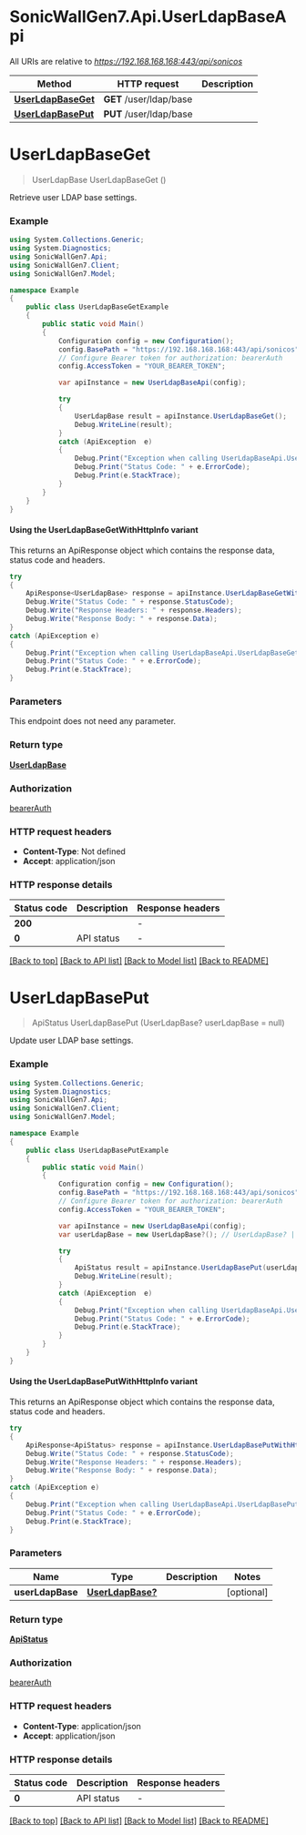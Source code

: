 # SonicWallGen7.Api.UserLdapBaseApi

All URIs are relative to *https://192.168.168.168:443/api/sonicos*

| Method | HTTP request | Description |
|--------|--------------|-------------|
| [**UserLdapBaseGet**](UserLdapBaseApi.md#userldapbaseget) | **GET** /user/ldap/base |  |
| [**UserLdapBasePut**](UserLdapBaseApi.md#userldapbaseput) | **PUT** /user/ldap/base |  |

<a id="userldapbaseget"></a>
# **UserLdapBaseGet**
> UserLdapBase UserLdapBaseGet ()



Retrieve user LDAP base settings.

### Example
```csharp
using System.Collections.Generic;
using System.Diagnostics;
using SonicWallGen7.Api;
using SonicWallGen7.Client;
using SonicWallGen7.Model;

namespace Example
{
    public class UserLdapBaseGetExample
    {
        public static void Main()
        {
            Configuration config = new Configuration();
            config.BasePath = "https://192.168.168.168:443/api/sonicos";
            // Configure Bearer token for authorization: bearerAuth
            config.AccessToken = "YOUR_BEARER_TOKEN";

            var apiInstance = new UserLdapBaseApi(config);

            try
            {
                UserLdapBase result = apiInstance.UserLdapBaseGet();
                Debug.WriteLine(result);
            }
            catch (ApiException  e)
            {
                Debug.Print("Exception when calling UserLdapBaseApi.UserLdapBaseGet: " + e.Message);
                Debug.Print("Status Code: " + e.ErrorCode);
                Debug.Print(e.StackTrace);
            }
        }
    }
}
```

#### Using the UserLdapBaseGetWithHttpInfo variant
This returns an ApiResponse object which contains the response data, status code and headers.

```csharp
try
{
    ApiResponse<UserLdapBase> response = apiInstance.UserLdapBaseGetWithHttpInfo();
    Debug.Write("Status Code: " + response.StatusCode);
    Debug.Write("Response Headers: " + response.Headers);
    Debug.Write("Response Body: " + response.Data);
}
catch (ApiException e)
{
    Debug.Print("Exception when calling UserLdapBaseApi.UserLdapBaseGetWithHttpInfo: " + e.Message);
    Debug.Print("Status Code: " + e.ErrorCode);
    Debug.Print(e.StackTrace);
}
```

### Parameters
This endpoint does not need any parameter.
### Return type

[**UserLdapBase**](UserLdapBase.md)

### Authorization

[bearerAuth](../README.md#bearerAuth)

### HTTP request headers

 - **Content-Type**: Not defined
 - **Accept**: application/json


### HTTP response details
| Status code | Description | Response headers |
|-------------|-------------|------------------|
| **200** |  |  -  |
| **0** | API status |  -  |

[[Back to top]](#) [[Back to API list]](../README.md#documentation-for-api-endpoints) [[Back to Model list]](../README.md#documentation-for-models) [[Back to README]](../README.md)

<a id="userldapbaseput"></a>
# **UserLdapBasePut**
> ApiStatus UserLdapBasePut (UserLdapBase? userLdapBase = null)



Update user LDAP base settings.

### Example
```csharp
using System.Collections.Generic;
using System.Diagnostics;
using SonicWallGen7.Api;
using SonicWallGen7.Client;
using SonicWallGen7.Model;

namespace Example
{
    public class UserLdapBasePutExample
    {
        public static void Main()
        {
            Configuration config = new Configuration();
            config.BasePath = "https://192.168.168.168:443/api/sonicos";
            // Configure Bearer token for authorization: bearerAuth
            config.AccessToken = "YOUR_BEARER_TOKEN";

            var apiInstance = new UserLdapBaseApi(config);
            var userLdapBase = new UserLdapBase?(); // UserLdapBase? |  (optional) 

            try
            {
                ApiStatus result = apiInstance.UserLdapBasePut(userLdapBase);
                Debug.WriteLine(result);
            }
            catch (ApiException  e)
            {
                Debug.Print("Exception when calling UserLdapBaseApi.UserLdapBasePut: " + e.Message);
                Debug.Print("Status Code: " + e.ErrorCode);
                Debug.Print(e.StackTrace);
            }
        }
    }
}
```

#### Using the UserLdapBasePutWithHttpInfo variant
This returns an ApiResponse object which contains the response data, status code and headers.

```csharp
try
{
    ApiResponse<ApiStatus> response = apiInstance.UserLdapBasePutWithHttpInfo(userLdapBase);
    Debug.Write("Status Code: " + response.StatusCode);
    Debug.Write("Response Headers: " + response.Headers);
    Debug.Write("Response Body: " + response.Data);
}
catch (ApiException e)
{
    Debug.Print("Exception when calling UserLdapBaseApi.UserLdapBasePutWithHttpInfo: " + e.Message);
    Debug.Print("Status Code: " + e.ErrorCode);
    Debug.Print(e.StackTrace);
}
```

### Parameters

| Name | Type | Description | Notes |
|------|------|-------------|-------|
| **userLdapBase** | [**UserLdapBase?**](UserLdapBase?.md) |  | [optional]  |

### Return type

[**ApiStatus**](ApiStatus.md)

### Authorization

[bearerAuth](../README.md#bearerAuth)

### HTTP request headers

 - **Content-Type**: application/json
 - **Accept**: application/json


### HTTP response details
| Status code | Description | Response headers |
|-------------|-------------|------------------|
| **0** | API status |  -  |

[[Back to top]](#) [[Back to API list]](../README.md#documentation-for-api-endpoints) [[Back to Model list]](../README.md#documentation-for-models) [[Back to README]](../README.md)

